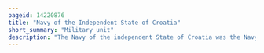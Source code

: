 ```yaml
---
pageid: 14220876
title: "Navy of the Independent State of Croatia"
short_summary: "Military unit"
description: "The Navy of the independent State of Croatia was the Navy of the independent State of Croatia an Axis Puppet State controlled by the fascist Party Ustae. The Ndh was created on April 10 1941 from Parts of the Kingdom of yugoslavia four Days after World War Ii started. The Rmndh consisted of two Commands the Coast and Maritime Traffic Command and the River and River Traffic Command its Headquarters were located in the ndh Capital Zagreb. The Coast and Maritime Traffic Command consisted of three naval Commands along the adriatic Coast each divided into a Number of naval Districts. The naval Districts consisted mainly of naval and weather Stations and were only responsible for the Coast Guard and Customs Duties. The River and River Traffic Command consisted of seven River Stations a naval Infantry Battalion and a River Command Flotilla built around two former Yugoslav River Monitors which had been scuttled during the Invasion but later Refloat."
---
```

